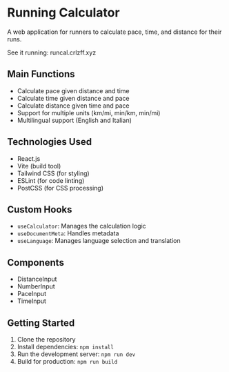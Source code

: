 # Running Calculator

A web application for runners to calculate pace, time, and distance for their runs.

See it running: runcal.crlzff.xyz

## Main Functions

- Calculate pace given distance and time
- Calculate time given distance and pace
- Calculate distance given time and pace
- Support for multiple units (km/mi, min/km, min/mi)
- Multilingual support (English and Italian)

## Technologies Used

- React.js
- Vite (build tool)
- Tailwind CSS (for styling)
- ESLint (for code linting)
- PostCSS (for CSS processing)

## Custom Hooks

- `useCalculator`: Manages the calculation logic
- `useDocumentMeta`: Handles  metadata
- `useLanguage`: Manages language selection and translation

## Components
- DistanceInput
- NumberInput
- PaceInput
- TimeInput

## Getting Started
1. Clone the repository
2. Install dependencies: `npm install`
3. Run the development server: `npm run dev`
4. Build for production: `npm run build`